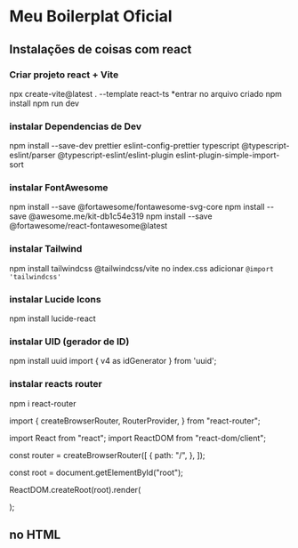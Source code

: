 # Meu Boilerplat Oficial

## Instalações de coisas com react

### Criar projeto react + Vite  

npx  create-vite@latest .  --template react-ts
     *entrar no arquivo criado
npm install
npm run dev

### instalar Dependencias de Dev

npm install --save-dev prettier eslint-config-prettier typescript @typescript-eslint/parser @typescript-eslint/eslint-plugin eslint-plugin-simple-import-sort

### instalar FontAwesome

npm install --save @fortawesome/fontawesome-svg-core
npm install --save @awesome.me/kit-db1c54e319
npm install --save @fortawesome/react-fontawesome@latest

### instalar  Tailwind

npm install tailwindcss @tailwindcss/vite
no index.css adicionar `@import 'tailwindcss'`

### instalar Lucide Icons

npm install lucide-react

### instalar UID (gerador de ID)

npm install uuid
import { v4 as idGenerator } from 'uuid';

### instalar reacts router

npm i react-router

import {
  createBrowserRouter,
  RouterProvider,
} from "react-router";

import React from "react";
import ReactDOM from "react-dom/client";

const router = createBrowserRouter([
  {
    path: "/",
    <!-- element: <div>Hello World</div>, -->
  },
]);

const root = document.getElementById("root");

ReactDOM.createRoot(root).render(
  <!-- <RouterProvider router={router} /> -->
);

## no HTML

<!-- <script src="https://cdn.counter.dev/script.js" data-id="33f78ff6-536a-45bc-92b9-1b262ec69e8d" data-utcoffset="-3"></script> -->
